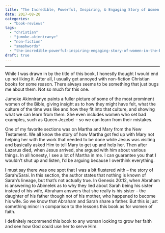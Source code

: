 ```yaml
---
title: "The Incredible, Powerful, Inspiring, & Engaging Story of Women in the Bible by Jumoke Akinniranye"
date: 2017-08-20
categories: 
  - "book-reviews"
tags: 
  - "christian"
  - "jumoke-akinniranye"
  - "non-fiction"
  - "smashwords"
  - "the-incredible-powerful-inspiring-engaging-story-of-women-in-the-bible"
draft: true
---
```


* * *

While I was drawn in by the title of this book, I honestly thought I would end up not liking it. After all, I usually get annoyed with non-fiction Christian books for some reason. There always seems to be something that just bugs me about them. Not so much for this one.

Jumoke Akinniranye paints a fuller picture of some of the most prominent women of the Bible, giving insight as to how they might have felt, what the culture of the time was like and how they fit into that culture, and showing what we can learn from them. She even includes women who set bad examples, such as Queen Jezebel – so we can learn from their mistakes.

One of my favorite sections was on Martha and Mary from the New Testament. We all know the story of how Martha got fed up with Mary not helping her with the work that needed to be done while Jesus was visiting and basically asked Him to tell Mary to get up and help her. Then after Lazarus died, when Jesus arrived, she argued with him about various things. In all honesty, I see a lot of Martha in me. I can guarantee you that I wouldn’t shut up and listen, I’d be arguing because I overthink everything.

I must say there was one spot that I was a bit flustered with – the story of Sarah/Sarai. In this section, the author states that nothing is known of Sarah’s lineage, but that’s not actually true. In Genesis 20:12, when Abraham is answering to Abimelek as to why they lied about Sarah being his sister instead of his wife, Abraham answers that she really is his sister – the daughter of his father though not of his mother, who happened to become his wife. So we know that Abraham and Sarah share a father. But this is just something minor in comparison to the lessons this book as for women of faith.

I definitely recommend this book to any woman looking to grow her faith and see how God could use her to serve Him.
